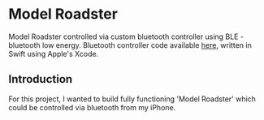 # Model Roadster
Model Roadster controlled via custom bluetooth controller using BLE - bluetooth low energy.
Bluetooth controller code available [here](https://github.com/rorycox21/RP2040-Roadster-Code), written in Swift using Apple's Xcode.

## Introduction
For this project, I wanted to build fully functioning 'Model Roadster' which could be controlled via bluetooth from my iPhone.
